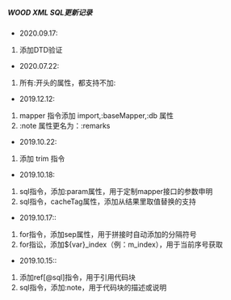 ##### WOOD XML SQL更新记录

* 2020.09.17:
1. 添加DTD验证

* 2020.07.22:
1. 所有:开头的属性，都支持不加:

* 2019.12.12:
1. mapper 指令添加 import,:baseMapper,:db 属性
2. :note 属性更名为：:remarks

* 2019.10.22:
1. 添加 trim 指令

* 2019.10.18:
1. sql指令，添加:param属性，用于定制mapper接口的参数申明
2. sql指令，cacheTag属性，添加从结果里取值替换的支持

* 2019.10.17::
1. for指令，添加sep属性，用于拼接时自动添加的分隔符号
2. for指讼，添加${var}_index（例：m_index），用于当前序号获取

* 2019.10.15::
1. 添加ref[@sql]指令，用于引用代码块
2. sql指令，添加:note，用于代码块的描述或说明

